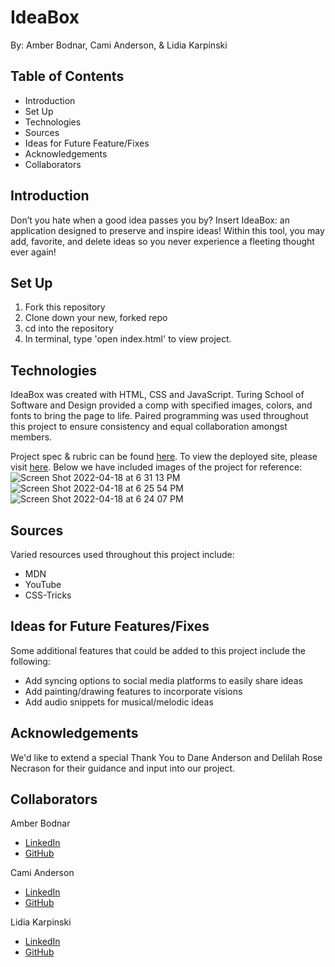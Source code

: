 # IdeaBox

By: Amber Bodnar, Cami Anderson, & Lidia Karpinski

## Table of Contents
* Introduction
* Set Up
* Technologies
* Sources
* Ideas for Future Feature/Fixes
* Acknowledgements
* Collaborators

## Introduction
Don’t you hate when a good idea passes you by? Insert IdeaBox: an application designed to preserve and inspire ideas!   Within this tool, you may add, favorite, and delete ideas so you never experience a fleeting thought ever again! 

## Set Up
1. Fork this repository
2. Clone down your new, forked repo
3. cd into the repository
4. In terminal, type 'open index.html' to view project.

## Technologies
IdeaBox was created with HTML, CSS and JavaScript.  Turing School of Software and Design provided a comp with specified images, colors, and fonts to bring the page to life. Paired programming was used throughout this project to ensure consistency and equal collaboration amongst members. 

Project spec & rubric can be found [here](https://frontend.turing.edu/projects/module-1/ideabox-group-v2.html). To view the deployed site, please visit [here](https://lkarpins.github.io/ideabox/). Below we have included images of the project for reference: 
 ![Screen Shot 2022-04-18 at 6 31 13 PM](https://user-images.githubusercontent.com/99596577/163889018-163aceb4-8911-45fd-93e6-e2a60ebca51a.png)
![Screen Shot 2022-04-18 at 6 25 54 PM](https://user-images.githubusercontent.com/99596577/163889022-48ff9ec3-a34d-4a72-a6b1-35d45b322cd0.png)
![Screen Shot 2022-04-18 at 6 24 07 PM](https://user-images.githubusercontent.com/99596577/163889029-4fc22346-69cc-4015-80a5-f0ad740c77ee.png)


## Sources
Varied resources used throughout this project include:  
* MDN
* YouTube
* CSS-Tricks


## Ideas for Future Features/Fixes
Some additional features that could be added to this project include the following:
* Add syncing options to social media platforms to easily share ideas
* Add painting/drawing features to incorporate visions 
* Add audio snippets for musical/melodic ideas

## Acknowledgements
We'd like to extend a special Thank You to Dane Anderson and Delilah Rose Necrason for their guidance and input into our project.

## Collaborators 
Amber Bodnar
* [LinkedIn](https://www.linkedin.com/in/amberbodnar/)
* [GitHub](https://github.com/abodnar1)

Cami Anderson 
* [LinkedIn](https://www.linkedin.com/in/camianderson/)
* [GitHub](https://github.com/camianderson)

Lidia Karpinski 
* [LinkedIn](https://www.linkedin.com/in/lidia-karpinski)
* [GitHub](https://github.com/lkarpins)
